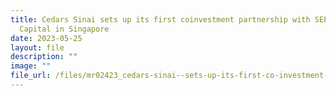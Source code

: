 ```yaml
---
title: Cedars Sinai sets up its first coinvestment partnership with SEEDS
  Capital in Singapore
date: 2023-05-25
layout: file
description: ""
image: ""
file_url: /files/mr02423_cedars-sinai--sets-up-its-first-co-investment-partnership-with-seeds-capital-in-singapore.pdf
---
```

